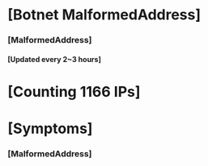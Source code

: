 # [Botnet MalformedAddress]
### [MalformedAddress]
#### [Updated every 2~3 hours]

# [Counting 1166 IPs]

# [Symptoms] 
###   [MalformedAddress]
